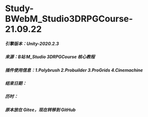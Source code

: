 # Study-BWebM_Studio3DRPGCourse-21.09.22

##### 引擎版本：Unity-2020.2.3
##### 来源：B站 M_Studio 3DRPGCourse 核心教程

##### 插件使用信息：1.Polybrush  2.Probuilder  3.ProGrids  4.Cinemachine

##### 结束日期：
##### 历时：
##### 原本放在 Gitee，现在转移到 GitHub
